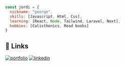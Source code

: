 ```javascript
const jordi = {
  nickname: "george",
  skills: [Javascript, Html, Css],
  learning: [React, Node, Tailwind, Laravel, Next],
  hobbies: [Calisthenics, Read books]
}
```

## 🔗 Links
[![portfolio](https://img.shields.io/badge/web-000?style=for-the-badge&logo=ko-fi&logoColor=white)](https://jordicapellades.dev/)
[![linkedin](https://img.shields.io/badge/linkedin-0A66C2?style=for-the-badge&logo=linkedin&logoColor=white)](https://www.linkedin.com/in/jordicapelladesedo)




<!--
**jordicapedo/jordicapedo** is a ✨ _special_ ✨ repository because its `README.md` (this file) appears on your GitHub profile.

Here are some ideas to get you started:

- 🔭 I’m currently working on ...
- 🌱 I’m currently learning ...
- 👯 I’m looking to collaborate on ...
- 🤔 I’m looking for help with ...
- 💬 Ask me about ...
- 📫 How to reach me: ...
- 😄 Pronouns: ...
- ⚡ Fun fact: ...
-->

